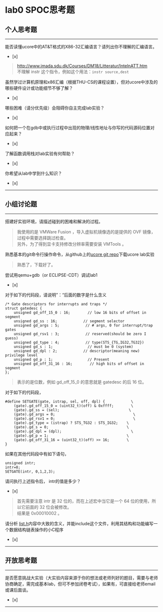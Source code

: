 # lab0 SPOC思考题

## 个人思考题

---

能否读懂ucore中的AT&T格式的X86-32汇编语言？请列出你不理解的汇编语言。
- [x]  

>  http://www.imada.sdu.dk/Courses/DM18/Litteratur/IntelnATT.htm  
>  不理解 instr 这个指令，例如这个用法：`instr source,dest`  


虽然学过计算机原理和x86汇编（根据THU-CS的课程设置），但对ucore中涉及的哪些硬件设计或功能细节不够了解？
- [x]  

>


哪些困难（请分优先级）会阻碍你自主完成lab实验？
- [x]  

>

如何把一个在gdb中或执行过程中出现的物理/线性地址与你写的代码源码位置对应起来？
- [x]  

>

了解函数调用栈对lab实验有何帮助？
- [x]  

>

你希望从lab中学到什么知识？
- [x]  

>

---

## 小组讨论题

---

搭建好实验环境，请描述碰到的困难和解决的过程。

>  我使用的是 VMWare Fusion ，导入虚拟机镜像选的是提供的 OVF 镜像，过程中需要选择跳过检查。  
>  另外，为了得到显卡支持修改分辨率需要安装 VMTools 。  

熟悉基本的git命令行操作命令，从github上的[ucore git repo](http://www.github.com/chyyuu/ucore_lab)下载ucore lab实验

>  熟悉了，下载好了。  

尝试用qemu+gdb（or ECLIPSE-CDT）调试lab1
- [x]  

>

对于如下的代码段，请说明”：“后面的数字是什么含义
```
/* Gate descriptors for interrupts and traps */
struct gatedesc {
    unsigned gd_off_15_0 : 16;        // low 16 bits of offset in segment
    unsigned gd_ss : 16;            // segment selector
    unsigned gd_args : 5;            // # args, 0 for interrupt/trap gates
    unsigned gd_rsv1 : 3;            // reserved(should be zero I guess)
    unsigned gd_type : 4;            // type(STS_{TG,IG32,TG32})
    unsigned gd_s : 1;                // must be 0 (system)
    unsigned gd_dpl : 2;            // descriptor(meaning new) privilege level
    unsigned gd_p : 1;                // Present
    unsigned gd_off_31_16 : 16;        // high bits of offset in segment
};
```

>  表示的是位数，例如 gd_off_15_0 的意思就是 gatedesc 的后 16 位。

对于如下的代码段，
```
#define SETGATE(gate, istrap, sel, off, dpl) {            \
    (gate).gd_off_15_0 = (uint32_t)(off) & 0xffff;        \
    (gate).gd_ss = (sel);                                \
    (gate).gd_args = 0;                                    \
    (gate).gd_rsv1 = 0;                                    \
    (gate).gd_type = (istrap) ? STS_TG32 : STS_IG32;    \
    (gate).gd_s = 0;                                    \
    (gate).gd_dpl = (dpl);                                \
    (gate).gd_p = 1;                                    \
    (gate).gd_off_31_16 = (uint32_t)(off) >> 16;        \
}
```
如果在其他代码段中有如下语句，
```
unsigned intr;
intr=8;
SETGATE(intr, 0,1,2,3);
```
请问执行上述指令后， intr的值是多少？
- [x]  

>  首先需要注意 intr 是 32 位的，而在上述宏中当它是一个 64 位的使用，所以它前面的 32 位会被修改。  
>  结果是 0x00010002 。

请分析 [list.h](https://github.com/chyyuu/ucore_lab/blob/master/labcodes/lab2/libs/list.h)内容中大致的含义，并能include这个文件，利用其结构和功能编写一个数据结构链表操作的小C程序
- [x]  

>

---

## 开放思考题

---

是否愿意挑战大实验（大实验内容来源于你的想法或老师列好的题目，需要与老师协商确定，需完成基本lab，但可不参加闭卷考试），如果有，可直接给老师email或课后面谈。
- [x]  

>  

---
